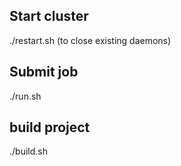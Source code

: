 ## Start cluster
./restart.sh (to close existing daemons) 

## Submit job
./run.sh 

## build project
./build.sh
